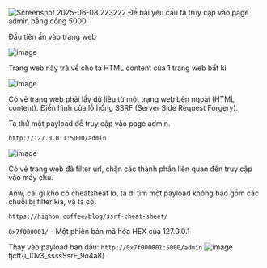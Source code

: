 ![Screenshot 2025-06-08 223222](https://github.com/user-attachments/assets/b7fae42c-b52f-4d92-bded-e66ae7a987ec)
Đề bài yêu cầu ta truy cập vào page admin bằng cổng 5000

Đầu tiên ấn vào trang web

![image](https://github.com/user-attachments/assets/b601ac7c-0b58-4561-b8bb-3d502f19796c)

Trang web này trả về cho ta HTML content của 1 trang web bất kì 

![image](https://github.com/user-attachments/assets/838d6be6-4951-4250-8f96-825b97427884)

Có vẻ trang web phải lấy dữ liệu từ một trang web bên ngoài (HTML content). Điển hình của lỗ hổng SSRF (Server Side Request Forgery).

Ta thử một payload để truy cập vào page admin. 

`http://127.0.0.1:5000/admin`

![image](https://github.com/user-attachments/assets/0818c1f2-912f-42c3-a057-403bc7a8d30c)

Có vẻ trang web đã filter url, chặn các thành phần liên quan đến truy cập vào máy chủ.

Anw, cái gì khó có cheatsheat lo, ta đi tìm một payload không bao gồm các chuỗi bị filter kia, và ta có:

`https://highon.coffee/blog/ssrf-cheat-sheet/`

`0x7f000001/` - Một phiên bản mã hóa HEX của 127.0.0.1

Thay vào payload ban đầu:
`http://0x7f000001:5000/admin`
![image](https://github.com/user-attachments/assets/c8ee0c6c-eb55-4b69-8b88-d02ea9875b7a)
tjctf{i_l0v3_ssssSsrF_9o4a8}
